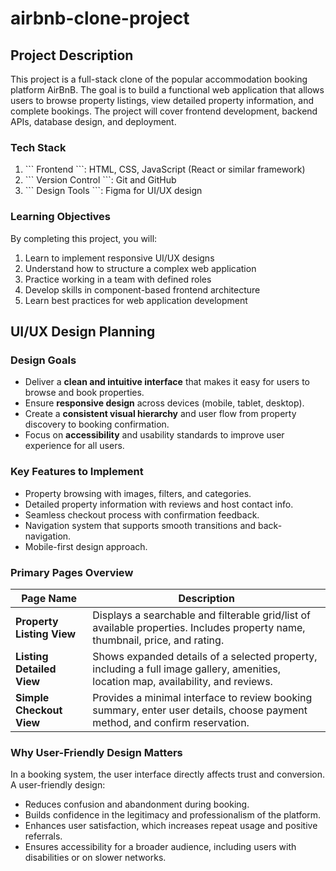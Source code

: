 # airbnb-clone-project

## Project Description

<p> This project is a full-stack clone of the popular accommodation booking platform AirBnB. The goal is to build a functional web application that allows users to browse property listings, view detailed property information, and complete bookings. The project will cover frontend development, backend APIs, database design, and deployment.
</p>

### Tech Stack

<ol>
<li> ``` Frontend ```: HTML, CSS, JavaScript (React or similar framework)</li>
<li> ``` Version Control ```: Git and GitHub</li>
<li> ``` Design Tools ```: Figma for UI/UX design</li>
</ol>

### Learning Objectives

<p>By completing this project, you will:</p>
<ol>
  <li>Learn to implement responsive UI/UX designs</li>
  <li>Understand how to structure a complex web application</li>
  <li>Practice working in a team with defined roles</li>
  <li>Develop skills in component-based frontend architecture</li>
  <li>Learn best practices for web application development</li>
</ol>

## UI/UX Design Planning

### Design Goals

- Deliver a **clean and intuitive interface** that makes it easy for users to browse and book properties.
- Ensure **responsive design** across devices (mobile, tablet, desktop).
- Create a **consistent visual hierarchy** and user flow from property discovery to booking confirmation.
- Focus on **accessibility** and usability standards to improve user experience for all users.


### Key Features to Implement

- Property browsing with images, filters, and categories.
- Detailed property information with reviews and host contact info.
- Seamless checkout process with confirmation feedback.
- Navigation system that supports smooth transitions and back-navigation.
- Mobile-first design approach.

### Primary Pages Overview

<table>
  <thead>
    <tr>
      <th>Page Name</th>
      <th>Description</th>
    </tr>
  </thead>
  <tbody>
    <tr>
      <td><strong>Property Listing View</strong></td>
      <td>Displays a searchable and filterable grid/list of available properties. Includes property name, thumbnail, price, and rating.</td>
    </tr>
    <tr>
      <td><strong>Listing Detailed View</strong></td>
      <td>Shows expanded details of a selected property, including a full image gallery, amenities, location map, availability, and reviews.</td>
    </tr>
    <tr>
      <td><strong>Simple Checkout View</strong></td>
      <td>Provides a minimal interface to review booking summary, enter user details, choose payment method, and confirm reservation.</td>
    </tr>
  </tbody>
</table>



### Why User-Friendly Design Matters

<p>In a booking system, the user interface directly affects trust and conversion. A user-friendly design:</p>

- Reduces confusion and abandonment during booking.
- Builds confidence in the legitimacy and professionalism of the platform.
- Enhances user satisfaction, which increases repeat usage and positive referrals.
- Ensures accessibility for a broader audience, including users with disabilities or on slower networks.


